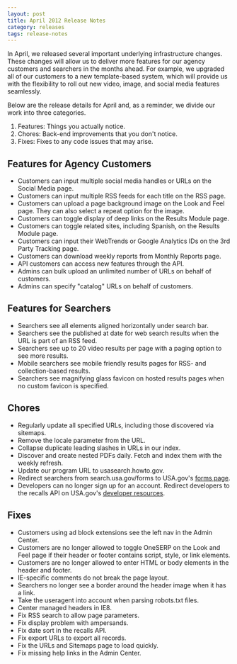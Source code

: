 ```yaml
---
layout: post
title: April 2012 Release Notes
category: releases
tags: release-notes
---
```


In April, we released several important underlying infrastructure changes. These changes will allow us to deliver more features for our agency customers and searchers in the months ahead. For example, we upgraded all of our customers to a new template-based system, which will provide us with the flexibility to roll out new video, image, and social media features seamlessly.

Below are the release details for April and, as a reminder, we divide our work into three categories.

1. Features: Things you actually notice.
1. Chores: Back-end improvements that you don't notice.
1. Fixes: Fixes to any code issues that may arise.

## Features for Agency Customers

* Customers can input multiple social media handles or URLs on the Social Media page.
* Customers can input multiple RSS feeds for each title on the RSS page.
* Customers can upload a page background image on the Look and Feel page. They can also select a repeat option for the image.
* Customers can toggle display of deep links on the Results Module page.
* Customers can toggle related sites, including Spanish, on the Results Module page.
* Customers can input their WebTrends or Google Analytics IDs on the 3rd Party Tracking page.
* Customers can download weekly reports from Monthly Reports page.
* API customers can access new features through the API.
* Admins can bulk upload an unlimited number of URLs on behalf of customers.
* Admins can specify "catalog" URLs on behalf of customers.

## Features for Searchers

* Searchers see all elements aligned horizontally under search bar.
* Searchers see the published at date for web search results when the URL is part of an RSS feed.
* Searchers see up to 20 video results per page with a paging option to see more results.
* Mobile searchers see mobile friendly results pages for RSS- and collection-based results.
* Searchers see magnifying glass favicon on hosted results pages when no custom favicon is specified.

## Chores

* Regularly update all specified URLs, including those discovered via sitemaps.
* Remove the locale parameter from the URL.
* Collapse duplicate leading slashes in URLs in our index.
* Discover and create nested PDFs daily. Fetch and index them with the weekly refresh.
* Update our program URL to usasearch.howto.gov.
* Redirect searchers from search.usa.gov/forms to USA.gov's [forms page](https://www.usa.gov/Topics/Reference-Shelf/forms.shtml).
* Developers can no longer sign up for an account. Redirect developers to the recalls API on USA.gov's [developer resources](https://www.usa.gov/developer).

## Fixes

* Customers using ad block extensions see the left nav in the Admin Center.
* Customers are no longer allowed to toggle OneSERP on the Look and Feel page if their header or footer contains script, style, or link elements.
* Customers are no longer allowed to enter HTML or body elements in the header and footer.
* IE-specific comments do not break the page layout.
* Searchers no longer see a border around the header image when it has a link.
* Take the useragent into account when parsing robots.txt files.
* Center managed headers in IE8.
* Fix RSS search to allow page parameters.
* Fix display problem with ampersands.
* Fix date sort in the recalls API.
* Fix export URLs to export all records.
* Fix the URLs and Sitemaps page to load quickly.
* Fix missing help links in the Admin Center.